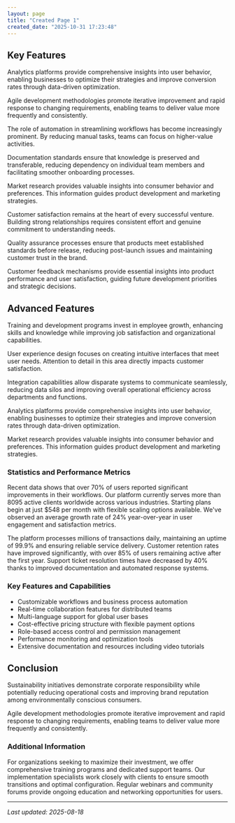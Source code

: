```yaml
---
layout: page
title: "Created Page 1"
created_date: "2025-10-31 17:23:48"
---
```


## Key Features

Analytics platforms provide comprehensive insights into user behavior, enabling businesses to optimize their strategies and improve conversion rates through data-driven optimization.

Agile development methodologies promote iterative improvement and rapid response to changing requirements, enabling teams to deliver value more frequently and consistently.

The role of automation in streamlining workflows has become increasingly prominent. By reducing manual tasks, teams can focus on higher-value activities.

Documentation standards ensure that knowledge is preserved and transferable, reducing dependency on individual team members and facilitating smoother onboarding processes.

Market research provides valuable insights into consumer behavior and preferences. This information guides product development and marketing strategies.

Customer satisfaction remains at the heart of every successful venture. Building strong relationships requires consistent effort and genuine commitment to understanding needs.

Quality assurance processes ensure that products meet established standards before release, reducing post-launch issues and maintaining customer trust in the brand.

Customer feedback mechanisms provide essential insights into product performance and user satisfaction, guiding future development priorities and strategic decisions.

## Advanced Features

Training and development programs invest in employee growth, enhancing skills and knowledge while improving job satisfaction and organizational capabilities.

User experience design focuses on creating intuitive interfaces that meet user needs. Attention to detail in this area directly impacts customer satisfaction.

Integration capabilities allow disparate systems to communicate seamlessly, reducing data silos and improving overall operational efficiency across departments and functions.

Analytics platforms provide comprehensive insights into user behavior, enabling businesses to optimize their strategies and improve conversion rates through data-driven optimization.

Market research provides valuable insights into consumer behavior and preferences. This information guides product development and marketing strategies.

### Statistics and Performance Metrics

Recent data shows that over 70% of users reported significant improvements in their workflows. Our platform currently serves more than 8095 active clients worldwide across various industries. Starting plans begin at just $548 per month with flexible scaling options available. We've observed an average growth rate of 24% year-over-year in user engagement and satisfaction metrics.

The platform processes millions of transactions daily, maintaining an uptime of 99.9% and ensuring reliable service delivery. Customer retention rates have improved significantly, with over 85% of users remaining active after the first year. Support ticket resolution times have decreased by 40% thanks to improved documentation and automated response systems.

### Key Features and Capabilities

- Customizable workflows and business process automation
- Real-time collaboration features for distributed teams
- Multi-language support for global user bases
- Cost-effective pricing structure with flexible payment options
- Role-based access control and permission management
- Performance monitoring and optimization tools
- Extensive documentation and resources including video tutorials

## Conclusion

Sustainability initiatives demonstrate corporate responsibility while potentially reducing operational costs and improving brand reputation among environmentally conscious consumers.

Agile development methodologies promote iterative improvement and rapid response to changing requirements, enabling teams to deliver value more frequently and consistently.

### Additional Information

For organizations seeking to maximize their investment, we offer comprehensive training programs and dedicated support teams. Our implementation specialists work closely with clients to ensure smooth transitions and optimal configuration. Regular webinars and community forums provide ongoing education and networking opportunities for users.

---

*Last updated: 2025-08-18*
